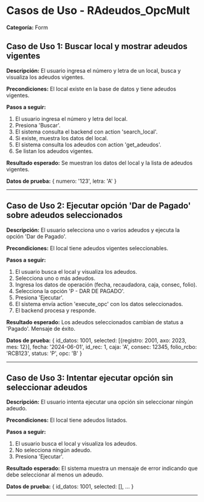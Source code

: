 # Casos de Uso - RAdeudos_OpcMult

**Categoría:** Form

## Caso de Uso 1: Buscar local y mostrar adeudos vigentes

**Descripción:** El usuario ingresa el número y letra de un local, busca y visualiza los adeudos vigentes.

**Precondiciones:**
El local existe en la base de datos y tiene adeudos vigentes.

**Pasos a seguir:**
1. El usuario ingresa el número y letra del local.
2. Presiona 'Buscar'.
3. El sistema consulta el backend con action 'search_local'.
4. Si existe, muestra los datos del local.
5. El sistema consulta los adeudos con action 'get_adeudos'.
6. Se listan los adeudos vigentes.

**Resultado esperado:**
Se muestran los datos del local y la lista de adeudos vigentes.

**Datos de prueba:**
{ numero: '123', letra: 'A' }

---

## Caso de Uso 2: Ejecutar opción 'Dar de Pagado' sobre adeudos seleccionados

**Descripción:** El usuario selecciona uno o varios adeudos y ejecuta la opción 'Dar de Pagado'.

**Precondiciones:**
El local tiene adeudos vigentes seleccionables.

**Pasos a seguir:**
1. El usuario busca el local y visualiza los adeudos.
2. Selecciona uno o más adeudos.
3. Ingresa los datos de operación (fecha, recaudadora, caja, consec, folio).
4. Selecciona la opción 'P - DAR DE PAGADO'.
5. Presiona 'Ejecutar'.
6. El sistema envía action 'execute_opc' con los datos seleccionados.
7. El backend procesa y responde.

**Resultado esperado:**
Los adeudos seleccionados cambian de status a 'Pagado'. Mensaje de éxito.

**Datos de prueba:**
{ id_datos: 1001, selected: [{registro: 2001, axo: 2023, mes: 12}], fecha: '2024-06-01', id_rec: 1, caja: 'A', consec: 12345, folio_rcbo: 'RCB123', status: 'P', opc: 'B' }

---

## Caso de Uso 3: Intentar ejecutar opción sin seleccionar adeudos

**Descripción:** El usuario intenta ejecutar una opción sin seleccionar ningún adeudo.

**Precondiciones:**
El local tiene adeudos listados.

**Pasos a seguir:**
1. El usuario busca el local y visualiza los adeudos.
2. No selecciona ningún adeudo.
3. Presiona 'Ejecutar'.

**Resultado esperado:**
El sistema muestra un mensaje de error indicando que debe seleccionar al menos un adeudo.

**Datos de prueba:**
{ id_datos: 1001, selected: [], ... }

---

